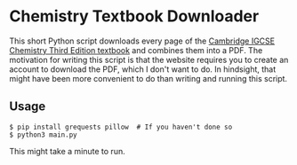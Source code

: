 # Chemistry Textbook Downloader

This short Python script downloads every page of the [Cambridge IGCSE Chemistry Third Edition textbook](https://online.anyflip.com/kqdza/crea/mobile/) and combines them into a PDF. The motivation for writing this script is that the website requires you to create an account to download the PDF, which I don't want to do. In hindsight, that might have been more convenient to do than writing and running this script.

## Usage

```
$ pip install grequests pillow  # If you haven't done so
$ python3 main.py
```

This might take a minute to run.
